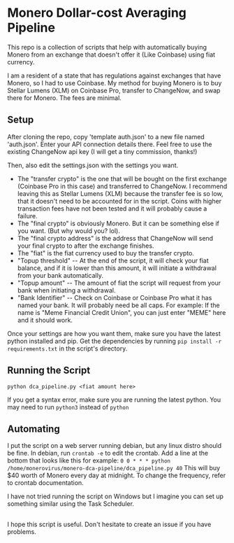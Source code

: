 # Monero Dollar-cost Averaging Pipeline
This repo is a collection of scripts that help with automatically buying Monero from an exchange that doesn't offer it (Like Coinbase) using fiat currency.

I am a resident of a state that has regulations against exchanges that have Monero, so I had to use Coinbase. My method for buying Monero is to buy Stellar Lumens (XLM) on Coinbase Pro, transfer to ChangeNow, and swap there for Monero. The fees are minimal.

## Setup
After cloning the repo, copy 'template auth.json' to a new file named 'auth.json'.
Enter your API connection details there. Feel free to use the existing ChangeNow api key (I will get a tiny commission, thanks!)

Then, also edit the settings.json with the settings you want.
- The "transfer crypto" is the one that will be bought on the first exchange (Coinbase Pro in this case) and transferred to ChangeNow. I recommend leaving this as Stellar Lumens (XLM) because the transfer fee is so low, that it doesn't need to be accounted for in the script. Coins with higher transaction fees have not been tested and it will probably cause a failure.
- The "final crypto" is obviously Monero. But it can be something else if you want. (But why would you? lol).
- The "final crypto address" is the address that ChangeNow will send your final crypto to after the exchange finishes.
- The "fiat" is the fiat currency used to buy the transfer crypto.
- "Topup threshold" -- At the end of the script, it will check your fiat balance, and if it is lower than this amount, it will initiate a withdrawal from your bank automatically.
- "Topup amount" -- The amount of fiat the script will request from your bank when initiating a withdrawal.
- "Bank Identifier" -- Check on Coinbase or Coinbase Pro what it has named your bank. It will probably need be all caps. For example: If the name is "Meme Financial Credit Union", you can just enter "MEME" here and it should work.

Once your settings are how you want them, make sure you have the latest python installed and pip. Get the dependencies by running ```pip install -r requirements.txt``` in the script's directory.

## Running the Script
```python dca_pipeline.py <fiat amount here>```

If you get a syntax error, make sure you are running the latest python. You may need to run ```python3``` instead of ```python```

## Automating
I put the script on a web server running debian, but any linux distro should be fine. In debian, run ```crontab -e``` to edit the crontab. Add a line at the bottom that looks like this for example: ```0 0 * * * python /home/monerovirus/monero-dca-pipeline/dca_pipeline.py 40``` This will buy $40 worth of Monero every day at midnight. To change the frequency, refer to crontab documentation.

I have not tried running the script on Windows but I imagine you can set up something similar using the Task Scheduler.

##
I hope this script is useful. Don't hesitate to create an issue if you have problems.
